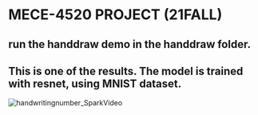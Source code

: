 # MECE-4520 PROJECT (21FALL)
## run the handdraw demo in the handdraw folder.
## This is one of the results. The model is trained with resnet, using MNIST dataset.
![handwritingnumber_SparkVideo](https://user-images.githubusercontent.com/86047561/145899916-48e762bb-f042-4cb9-9ba3-1369a5059e10.gif)
